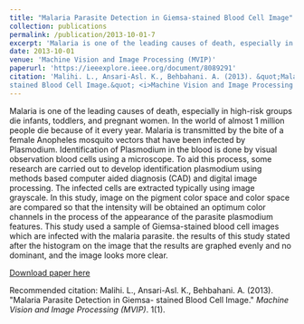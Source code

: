 ```yaml
---
title: "Malaria Parasite Detection in Giemsa-stained Blood Cell Image"
collection: publications
permalink: /publication/2013-10-01-7
excerpt: 'Malaria is one of the leading causes of death, especially in high-risk groups die infants, toddlers, and pregnant women. In the world of almost 1 million people die because of it every year. Malaria is transmitted by the bite of a female Anopheles mosquito vectors that have been infected by Plasmodium. Identification of Plasmodium in the blood is done by visual observation blood cells using a microscope. To aid this process, some research are carried out to develop identification plasmodium using methods based computer aided diagnosis (CAD) and digital image processing. The infected cells are extracted typically using image grayscale. In this study, image on the pigment color space and color space are compared so that the intensity will be obtained an optimum color channels in the process of the appearance of the parasite plasmodium features. This study used a sample of Giemsa-stained blood cell images which are infected with the malaria parasite. the results of this study stated after the histogram on the image that the results are graphed evenly and no dominant, and the image looks more clear.'
date: 2013-10-01
venue: 'Machine Vision and Image Processing (MVIP)'
paperurl: 'https://ieeexplore.ieee.org/document/8089291'
citation: 'Malihi. L., Ansari-Asl. K., Behbahani. A. (2013). &quot;Malaria Parasite Detection in Giemsa-
stained Blood Cell Image.&quot; <i>Machine Vision and Image Processing (MVIP)</i>. 1(1).'
---
```

Malaria is one of the leading causes of death, especially in high-risk groups die infants, toddlers, and pregnant women. In the world of almost 1 million people die because of it every year. Malaria is transmitted by the bite of a female Anopheles mosquito vectors that have been infected by Plasmodium. Identification of Plasmodium in the blood is done by visual observation blood cells using a microscope. To aid this process, some research are carried out to develop identification plasmodium using methods based computer aided diagnosis (CAD) and digital image processing. The infected cells are extracted typically using image grayscale. In this study, image on the pigment color space and color space are compared so that the intensity will be obtained an optimum color channels in the process of the appearance of the parasite plasmodium features. This study used a sample of Giemsa-stained blood cell images which are infected with the malaria parasite. the results of this study stated after the histogram on the image that the results are graphed evenly and no dominant, and the image looks more clear.

[Download paper here](https://ieeexplore.ieee.org/document/8089291)

Recommended citation: Malihi. L., Ansari-Asl. K., Behbahani. A. (2013). "Malaria Parasite Detection in Giemsa-
stained Blood Cell Image." <i>Machine Vision and Image Processing (MVIP)</i>. 1(1).
